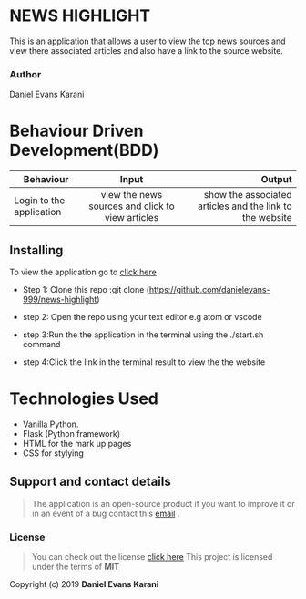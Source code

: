 

 # NEWS HIGHLIGHT

This is an application that allows a user to view the top news sources and view there associated articles and also have a link to the source website.

### Author

 Daniel Evans Karani

 # Behaviour Driven Development(BDD)

 | Behaviour            | Input                  | Output                                             |
| ------------------------    |:----------------------:| --------------------------------------------------:|
| Login to the application    | view the news sources and click to view articles|show the associated articles and the link to the website   |


## Installing 

To view the application go to [click here]( https://dantenews.herokuapp.com/)

- Step 1: Clone this repo :git clone (https://github.com/danielevans-999/news-highlight)

- step 2: Open the repo using your text editor e.g atom or vscode

- step 3:Run the the application in  the terminal using the ./start.sh command

- step 4:Click the link in the terminal result to view the the website

# Technologies Used

- Vanilla Python.
- Flask (Python framework)
- HTML for the mark up pages
- CSS for stylying

## Support and contact details
>The application is an open-source product if you  want to improve it or in an event of a bug  contact this
> [email](danielevans.karani@gmail.com) .
### License
>You can check out the license [click here](https://choosealicense.com/licenses/mit/)
This project is licensed under the terms of **MIT**

Copyright (c) 2019 **Daniel Evans Karani**